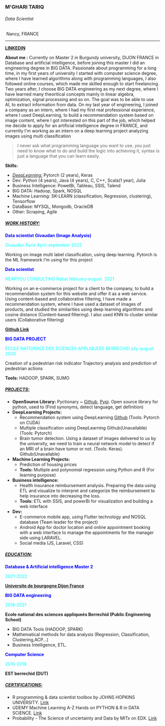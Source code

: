 ### 												M'GHARI TARIQ

###### 																				Data Scientist

​																				Nancy, FRANCE

------

**[LINKEDIN](https://www.linkedin.com/in/tariq-mghari/)**

**About me :** Currently on Master 2 in Burgundy university, DIJON FRANCE in Database and artificial intelligence, before joining this master I did an engineering degree in BIG DATA. 
Passionate about programming for a long time, in my first years of university I started with computer science degree, where I have learned algorithms along with programming languages, I also followed online courses, which made me skilled enough to start freelancing. Two years after, I choose BIG DATA engineering as my next degree, where I have learned many theoritical concepts mainly in linear algebra, optimization, signal processing and so on. The goal was to be able to use AI, to extract information from data. On my last year of engineering, I joined a company as an intern, where I had my first real professional experience, where I used DeepLearning, to build a recommendation system based on image content, where I got interested on this part of the job, which helped me decide to apply for an artificial intelligence degree in FRANCE, and currently I'm working as an intern on a deep learning project analyzing images using multi classification

> I never ask what programming language you want to use, you just need to know what to do and build the logic into achieving it, syntax is just a language that you can learn easily.

**Skills:** 

- *<u>DeepLearning:</u>*  Pytorch (2 years), Keras
- Dev: Python (4 years), Java (4 years), C, C++, Scala(1 year), Julia
- Business Intelligence: PowetBi, Tableau, SSIS, Talend
- BIG DATA: Hadoop, Spark, NOSQL
- Machine Learning: SK-LEARN (classification, Regression, clustering), Tensorflow
- DataBase: MYSQL, Mongodb, OracleDB
- Other: Scraping, Agile

##### <u>WORK HISTORY:</u>

<span style ="color:Blue">**Data scientist Givaudan (Image Analysis)**</span>

<span style ="color:Cyan">Givaudan Paris April-september 2022</span>

Working on image multi label classification, using deep learning. Pytorch is the ML framework I'm using for this project

<span style ="color:Blue">**Data scientist**</span>

<span style ="color:Cyan">NEARYOU CONSULTING Rabat february-august  2021</span>

Working on an e-commerce project for a client to the company, to build a recommendation system for this website and offer it as a web service. Using content-based and collaborative filtering, I have made a recommendation system, where I have used a dataset of images of products, and studied the similarities using deep learning algorithms and cosine distance (Content-based filtering). I also used KNN to cluster similar users (Collaborative filtering)

**[																	Github Link](https://github.com/tariqmghari/DeepLearning_Recommendation)** 

<span style ="color:Blue">**BIG DATA PROJECT**</span>

<span style ="color:Cyan">ECOLE NATIONALE DES SCIENCES APPLIQUEES BERRECHID july-august  2020</span>

Creation of a pedestrian risk indicator Trajectory analysis and prediction of pedestrian actions 

**Tools:** HADOOP, SPARK, SUMO

##### <u>PROJECTS:</u>

- **OpenSource Library:** Pyctionary ~ [Github](https://github.com/tariqmghari/pyctionary), [Pypi](https://pypi.org/project/Pyctionary/). Open source library for python, used to (Find synonyms, detect language, get definition)
- **DeepLearning Projects:** 
  - Recommendation system using DeepLearning [Github](https://github.com/tariqmghari/DeepLearning_Recommendation) (Tools: Pytorch on CUDA)
  - Multiple classification using DeepLearning Github(Unavailable) (Tools: Pytorch)
  - Brain tumor detection. Using a dataset of images delivered to us by the university, we need to train a neural network model to detect if an MRI of a brain have tumor or not. (Tools: Keras). Github(Unavailable)
- **Machine Learning Projects:**
  - Prediction of housing prices
  - **Tools:** Multiple and polynomial regression using Python and R (For learning purpose)
- **Business intelligence:** 
  - Health insurance reimbursement analysis. Preparing the data using ETL and visualize to interpret and categorize the reimbursement to help insurance into decreasing the loss.
  - **Tools:** ETL with SSIS, and powerBi for visualization and building a web interface
- **Dev:** 
  - E-commerce mobile app, using Flutter technology and NOSQL database (Team leader for the project)
  - Android App for doctor location and online appointment booking with a web interface to manage the appointments for the manager side using LARAVEL.
  - Social media (JS, Laravel, CSS)

##### <u>EDUCATION:</u>

<span style ="color:Blue">**Database & Artificial intelligence Master 2**</span>

<span style ="color:Cyan">2021-2022</span>

**<u>Universite de bourgogne Dijon France</u>**

<span style ="color:Blue">**BIG DATA engineering**</span>

<span style ="color:Cyan">2018-2021</span>

**Ecole national des sciences appliqueés Berrechid (Public Engineering School)**

- BIG DATA Tools (HADOOP, SPARK) 
- Mathematical methods for data analysis (Regression, Classification, Clustering,ACP...) 
- Business Intelligence, ETL.

<span style ="color:Blue">**Computer Science**</span>

<span style ="color:Cyan">2016-2018</span>

**EST berrechid (DUT)**

##### <u>CERTIFICATIONS:</u>

- R programming & data scientist toolbox by JOHNS HOPKINS UNIVERSITY. [Link](https://www.coursera.org/learn/r-programming?specialization=jhu-data-science)
- UDEMY Machine Learning A-Z Hands on PYTHON & R in DATA SCIENCE. [Link](https://www.udemy.com/course/machinelearning/)
- Probability - The Science of uncertainty and Data by MITx on EDX. [Link](https://www.edx.org/course/probability-the-science-of-uncertainty-and-data)

